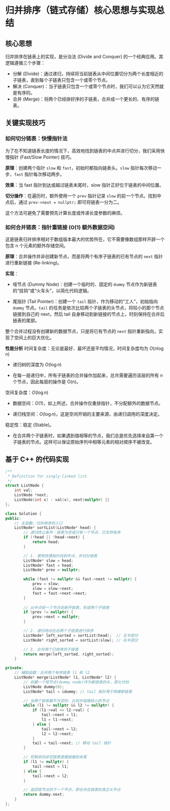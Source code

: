 # 归并排序（链式存储）核心思想与实现总结

## 核心思想

归并排序在链表上的实现，是分治法 (Divide and Conquer) 的一个经典应用。其逻辑遵循三个步骤：

- 分解 (Divide)：通过递归，持续将当前链表从中间位置切分为两个长度相近的子链表，直到每个子链表只包含一个或零个节点。
- 解决 (Conquer)：当子链表只包含一个或零个节点时，我们可以认为它天然就是有序的。
- 合并 (Merge)：将两个已经排好序的子链表，合并成一个更长的、有序的链表。

## 关键实现技巧

### 如何切分链表：快慢指针法

为了在不知道链表长度的情况下，高效地找到链表的中点并进行切分，我们采用快慢指针 (Fast/Slow Pointer) 技巧。

**原理**：创建两个指针 `slow` 和 `fast`，初始时都指向链表头。`slow` 指针每次移动一步，`fast` 指针每次移动两步。

**效果**：当 fast 指针到达或越过链表末尾时，slow 指针正好位于链表的中间位置。

**切分操作**：在遍历时，额外使用一个 `prev` 指针记录 `slow` 的前一个节点。找到中点后，通过 `prev->next = nullptr;` 即可将链表一分为二。

这个方法可避免了需要预先计算长度或传递长度参数的麻烦。

### 如何合并链表：指针重链接 (O(1) 额外数据空间)

这是链表归并排序相对于数组版本最大的优势所在，它不需要像数组那样开辟一个包含 n 个元素的额外存储空间。

**原理**：合并操作并非创建新节点，而是将两个有序子链表的已有节点的 `next` 指针进行重新链接 (Re-linking)。

**实现**：

- 哑节点 (Dummy Node)：创建一个临时的、固定的 `dummy` 节点作为新链表的“挂钩”或“火车头”，以简化代码逻辑。

- 尾指针 (Tail Pointer)：创建一个 `tail` 指针，作为移动的“工人”，初始指向 `dummy` 节点。`tail` 的任务是依次比较两个子链表的头节点，将较小的那个节点链接到自己的 next，然后 tail 自身移动到新链接的节点上，时刻保持在合并后链表的尾部。

整个合并过程没有创建新的数据节点，只是将已有节点的 `next` 指针重新指向，实现了空间上的巨大优化。

**性能分析**
时间复杂度：无论是最好、最坏还是平均情况，时间复杂度均为 $O(n \log n)$

- 递归树的深度为 $O(\log n)$

- 在每一层递归中，所有子链表的合并操作加起来，总共需要遍历该层的所有 n 个节点，因此每层的操作是 O(n)。

空间复杂度：$O(\log n)$

- 数据空间：$O(1)$，如上所述，合并操作仅重排指针，不分配额外的数据节点。

- 递归栈空间：$O(\log n)$，这是空间开销的主要来源，由递归调用的深度决定。

稳定性：稳定 (Stable)。

- 在合并两个子链表时，如果遇到值相等的节点，我们总是优先选择来自第一个子链表的节点。这样可以保证原始序列中相等元素的相对顺序不被改变。

## 基于 C++ 的代码实现

```c++
/**
 * Definition for singly-linked list.
 */
struct ListNode {
    int val;
    ListNode *next;
    ListNode(int x) : val(x), next(nullptr) {}
};

class Solution {
public:
    // 主函数，归并排序的入口
    ListNode* sortList(ListNode* head) {
        // 递归终止条件：链表为空或只有一个节点，已天然有序
        if (!head || !head->next) {
            return head;
        }

        // 1. 使用快慢指针找到中点，并切分链表
        ListNode* slow = head;
        ListNode* fast = head;
        ListNode* prev = nullptr;

        while (fast != nullptr && fast->next != nullptr) {
            prev = slow;
            slow = slow->next;
            fast = fast->next->next;
        }
        
        // 从中点前一个节点处断开链表，形成两个子链表
        if (prev != nullptr) {
            prev->next = nullptr;
        }

        // 2. 递归地对左右两个子链表进行排序
        ListNode* left_sorted = sortList(head);  // 左半部分
        ListNode* right_sorted = sortList(slow); // 右半部分

        // 3. 合并两个已排序的子链表
        return merge(left_sorted, right_sorted);
    }

private:
    // 辅助函数：合并两个有序链表 l1 和 l2
    ListNode* merge(ListNode* l1, ListNode* l2) {
        // 创建一个哑节点(dummy node)作为新链表的头，简化代码
        ListNode dummy(0);
        ListNode* tail = &dummy; // tail 指针用于构建新链表

        // 当两个链表都不为空时，比较并链接较小的节点
        while (l1 != nullptr && l2 != nullptr) {
            if (l1->val <= l2->val) {
                tail->next = l1;
                l1 = l1->next;
            } else {
                tail->next = l2;
                l2 = l2->next;
            }
            tail = tail->next; // 移动 tail 指针
        }

        // 将剩余的非空链表直接链接到末尾
        if (l1 != nullptr) {
            tail->next = l1;
        } else {
            tail->next = l2;
        }

        // 返回哑节点的下一个节点，即合并后链表的真正头节点
        return dummy.next;
    }
};
```

